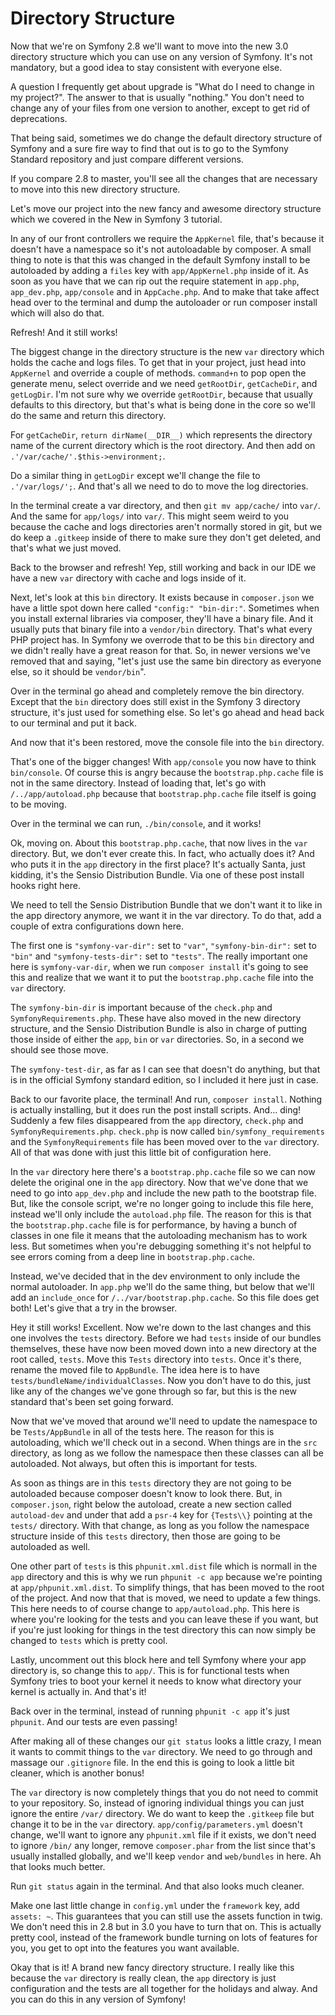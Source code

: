 # Directory Structure

Now that we're on Symfony 2.8 we'll want to move into the new 3.0 directory
structure which you can use on any version of Symfony. It's not mandatory, but
a good idea to stay consistent with everyone else. 

A question I frequently get about upgrade is "What do I need to change in my
project?". The answer to that is usually "nothing." You don't need to change
any of your files from one version to another, except to get rid of deprecations.

That being said, sometimes we do change the default directory structure of Symfony
and a sure fire way to find that out is to go to the Symfony Standard repository
and just compare different versions. 

If you compare 2.8 to master, you'll see all the changes that are necessary
to move into this new directory structure. 

Let's move our project into the new fancy and awesome directory structure which
we covered in the New in Symfony 3 tutorial. 

In any of our front controllers we require the `AppKernel` file, that's because
it doesn't have a namespace so it's not autoloadable by composer. A small thing 
to note is that this was changed in the default Symfony install to be autoloaded
by adding a `files` key with `app/AppKernel.php` inside of it. As soon as you have
that we can rip out the require statement in `app.php`,  `app_dev.php`, `app/console`
and in `AppCache.php`. And to make that take affect head over to the terminal
and dump the autoloader or run composer install which will also do that.

Refresh! And it still works!

The biggest change in the directory structure is the new `var` directory
which holds the cache and logs files. To get that in your project, just head
into `AppKernel` and override a couple of methods. `command+n` to pop open
the generate menu, select override and we need `getRootDir`, `getCacheDir`, 
and `getLogDir`. I'm not sure why we override `getRootDir`, because that usually  
defaults to this directory, but that's what is being done in the core so we'll
do the same and return this directory. 

For `getCacheDir`, `return dirName(__DIR__)` which represents the directory name
of the current directory which is the root directory. And then add on `.'/var/cache/'.$this->environment;`.

Do a similar thing in `getLogDir` except we'll change the file to `.'/var/logs/';`.
And that's all we need to do to move the log directories. 

In the terminal create a var directory, and then `git mv app/cache/` into `var/`.
And the same for `app/logs/` into `var/`. This might seem weird to you because the
cache and logs directories aren't normally stored in git, but we do keep a `.gitkeep`
inside of there to make sure they don't get deleted, and that's what we just moved.

Back to the browser and refresh! Yep, still working and back in our IDE we have a
new `var` directory with cache and logs inside of it. 

Next, let's look at this `bin` directory. It exists because in `composer.json`
we have a little spot down here called `"config:" "bin-dir:"`. Sometimes when you
install external libraries via composer, they'll have a binary file. And it usually
puts that binary file into a `vendor/bin` directory. That's what every PHP project
has. In Symfony we overrode that to be this `bin` directory and we didn't really
have a great reason for that. So, in newer versions we've removed that and saying,
"let's just use the same bin directory as everyone else, so it should be `vendor/bin`".

Over in the terminal go ahead and completely remove the bin directory. Except that
the `bin` directory does still exist in the Symfony 3 directory structure, it's just
used for something else. So let's go ahead and head back to our terminal and put it 
back. 

And now that it's been restored, move the console file into the `bin` directory.

That's one of the bigger changes! With `app/console` you now have to think `bin/console`.
Of course this is angry because the `bootstrap.php.cache` file is not in the same
directory. Instead of loading that, let's go with `/../app/autoload.php` because that
`bootstrap.php.cache` file itself is going to be moving. 

Over in the terminal we can run, `./bin/console`, and it works! 

Ok, moving on. About this `bootstrap.php.cache`, that now lives in the `var` directory.
But, we don't ever create this. In fact, who actually does it? And who puts it in
the `app` directory in the first place? It's actually Santa, just kidding, it's the
Sensio Distribution Bundle. Via one of these post install hooks right here. 

We need to tell the Sensio Distribution Bundle that we don't want it to like in the
app directory anymore, we want it in the var directory. To do that, add a couple
of extra configurations down here.

The first one is `"symfony-var-dir":` set to `"var"`, `"symfony-bin-dir":` set to
`"bin"` and `"symfony-tests-dir":` set to `"tests"`. The really important one here
is `symfony-var-dir`, when we run `composer install` it's going to see this and realize
that we want it to put the `bootstrap.php.cache` file into the `var` directory.

The `symfony-bin-dir` is important because of the `check.php` and `SymfonyRequirements.php`.
These have also moved in the new directory structure, and the Sensio Distribution Bundle
is also in charge of putting those inside of either the `app`, `bin` or `var` directories.
So, in a second we should see those move. 

The `symfony-test-dir`, as far as I can see that doesn't do anything, but that is in
the official Symfony standard edition, so I included it here just in case. 

Back to our favorite place, the terminal! And run, `composer install`. Nothing is
actually installing, but it does run the post install scripts. And... ding! Suddenly
a few files disappeared from the `app` directory, `check.php` and `SymfonyRequirements.php`.
`check.php` is now called `bin/symfony_requirements` and the `SymfonyRequirements` file
has been moved over to the `var` directory. All of that was done with just this little
bit of configuration here. 

In the `var` directory here there's a `bootstrap.php.cache` file so we can now delete
the original one in the `app` directory. Now that we've done that we need to go into
`app_dev.php` and include the new path to the bootstrap file. But, like the console
script, we're no longer going to include this file here, instead we'll only include
the `autoload.php` file. The reason for this is that the `bootstrap.php.cache` file
is for performance, by having a bunch of classes in one file it means that the autoloading
mechanism has to work less. But sometimes when you're debugging something it's not helpful
to see errors coming from a deep line in `bootstrap.php.cache`. 

Instead, we've decided that in the dev environment to only include the normal autoloader.
In `app.php` we'll do the same thing, but below that we'll add an `include_once` for 
`/../var/bootstrap.php.cache`. So this file does get both! Let's give that a try in the
browser. 

Hey it still works! Excellent. Now we're down to the last changes and this one involves
the `tests` directory. Before we had `tests` inside of our bundles themselves, these
have now been moved down into a new directory at the root called, `tests`. Move this
`Tests` directory into `tests`. Once it's there, rename the moved file to `AppBundle`.
The idea here is to have `tests/bundleName/individualClasses`. Now you don't have to
do this, just like any of the changes we've gone through so far, but this is the new
standard that's been set going forward. 

Now that we've moved that around we'll need to update the namespace to be `Tests/AppBundle`
in all of the tests here. The reason for this is autoloading, which we'll check out in
a second. When things are in the `src` directory, as long as we follow the namespace then
these classes can all be autoloaded. Not always, but often this is important for tests.

As soon as things are in this `tests` directory they are not going to be autoloaded because
composer doesn't know to look there. But, in `composer.json`, right below the autoload, create
a new section called `autoload-dev` and under that add a `psr-4` key for `{Tests\\}` pointing
at the `tests/` directory. With that change, as long as you follow the namespace structure
inside of this `tests` directory, then those are going to be autoloaded as well.

One other part of `tests` is this `phpunit.xml.dist` file which is normall in the `app`
directory and this is why we run `phpunit -c app` because we're pointing at `app/phpunit.xml.dist`.
To simplify things, that has been moved to the root of the project. And now that that is
moved, we need to update a few things. This here needs to of course change to `app/autoload.php`.
This here is where you're looking for the tests and you can leave these if you want, but
if you're just looking for things in the test directory this can now simply be changed
to `tests` which is pretty cool.

Lastly, uncomment out this block here and tell Symfony where your app directory is, so
change this to `app/`. This is for functional tests when Symfony tries to boot your kernel
it needs to know what directory your kernel is actually in. And that's it!

Back over in the terminal, instead of running `phpunit -c app` it's just `phpunit`.
And our tests are even passing! 

After making all of these changes our `git status` looks a little crazy, I mean it
wants to commit things to the `var` directory. We need to go through and massage our
`.gitignore` file. In the end this is going to look a little bit cleaner, which is another
bonus! 

The `var` directory is now completely things that you do not need to commit to your
repository. So, instead of ignoring individual things you can just ignore the entire
`/var/` directory. We do want to keep the `.gitkeep` file but change it to be in the
`var` directory. `app/config/parameters.yml` doesn't change, we'll want to ignore any
`phpunit.xml` file if it exists, we don't need to ignore `/bin/` any longer, remove
`composer.phar` from the list since that's usually installed globally, and we'll keep
`vendor` and `web/bundles` in here. Ah that looks much better.

Run `git status` again in the terminal. And that also looks much cleaner. 

Make one last little change in `config.yml` under the `framework` key, add `assets: ~`.
This guarantees that you can still use the assets function in twig. We don't need
this in 2.8 but in 3.0 you have to turn that on. This is actually pretty cool, 
instead of the framework bundle turning on lots of features for you, you get to
opt into the features you want available. 

Okay that is it! A brand new fancy directory structure. I really like this because
the `var` directory is really clean, the `app` directory is just configuration 
and the tests are all together for the holidays and alway. And you can do this
in any version of Symfony!

 
